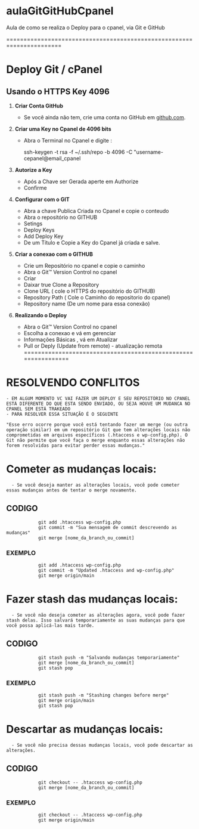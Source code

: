 # aulaGitGitHubCpanel
Aula de como se realiza o Deploy para o cpanel, via Git e GitHub

======================================================================


# Deploy Git / cPanel

## Usando o HTTPS Key 4096

1. **Criar Conta GitHub**
   - Se você ainda não tem, crie uma conta no GitHub em [github.com](https://github.com).
  
2. **Criar uma Key no Cpanel de 4096 bits**
    - Abra o Terminal no Cpanel e digite :
      
      ssh-keygen -t rsa -f ~/.ssh/repo -b 4096 -C "username-cepanel@email_cpanel

3. **Autorize a Key**
    - Após a Chave ser Gerada aperte em Authorize
    - Confirme

4. **Configurar com o GIT**
    - Abra a chave Publica Criada no Cpanel e copie o conteudo
    - Abra o repositório no GITHUB
    - Setings
    - Deploy Keys
    - Add Deploy Key
    - De um Título e Copie a Key do Cpanel já criada e salve.

5. **Criar a conexao com o GITHUB**
    - Crie um Repositório no cpanel e copie o caminho
    - Abra o Git™ Version Control no cpanel
    - Criar
    - Daixar true Clone a Repository
    - Clone URL ( cole o HTTPS do repositório do GITHUB)
    - Repository Path ( Cole o Caminho do repositorio do cpanel)
    - Repository name (De um nome para essa conexão) 

6. **Realizando o Deploy**
    - Abra o Git™ Version Control no cpanel
    - Escolha a conexao e vá em gerenciar
    - Informações Básicas , vá em Atualizar
    - Pull or Deply (Update from remote) - atualização remota
==============================================================

# RESOLVENDO CONFLITOS
    - EM ALGUM MOMENTO VC VAI FAZER UM DEPLOY E SEU REPOSITÓRIO NO CPANEL ESTÁ DIFERENTE DO QUE ESTA SENDO ENVIADO, OU SEJA HOUVE UM MUDANCA NO CPANEL SEM ESTÁ TRAKEADO
    - PARA RESOLVER ESSA SITUAÇÃO É O SEGUINTE

    "Esse erro ocorre porque você está tentando fazer um merge (ou outra operação similar) em um repositório Git que tem alterações locais não comprometidas em arquivos específicos (.htaccess e wp-config.php). O Git não permite que você faça o merge enquanto essas alterações não forem resolvidas para evitar perder essas mudanças."

# Cometer as mudanças locais:
      - Se você deseja manter as alterações locais, você pode cometer essas mudanças antes de tentar o merge novamente.

## CODIGO
                git add .htaccess wp-config.php
                git commit -m "Sua mensagem de commit descrevendo as mudanças"
                git merge [nome_da_branch_ou_commit]
### EXEMPLO
                git add .htaccess wp-config.php
                git commit -m "Updated .htaccess and wp-config.php"
                git merge origin/main

# Fazer stash das mudanças locais:
      - Se você não deseja cometer as alterações agora, você pode fazer stash delas. Isso salvará temporariamente as suas mudanças para que você possa aplicá-las mais tarde.

## CODIGO
                git stash push -m "Salvando mudanças temporariamente"
                git merge [nome_da_branch_ou_commit]
                git stash pop
### EXEMPLO
                git stash push -m "Stashing changes before merge"
                git merge origin/main
                git stash pop
        
# Descartar as mudanças locais:
      - Se você não precisa dessas mudanças locais, você pode descartar as alterações.

## CODIGO
                git checkout -- .htaccess wp-config.php
                git merge [nome_da_branch_ou_commit]
### EXEMPLO
                git checkout -- .htaccess wp-config.php
                git merge origin/main